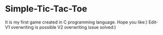 # Simple-Tic-Tac-Toe
It is my first game created in C programming language.
Hope you like:)
Edit- 
V1 overwriting is possible
V2 overwriting issue solved:)
